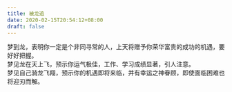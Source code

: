 ```yaml
---
title: 被龙追
date: 2020-02-15T20:54:12+08:00
draft: false
---
```


梦到龙，表明你一定是个非同寻常的人，上天将赠予你荣华富贵的成功的机遇，要好好把握。<br>
梦见龙在天上飞，预示你运气极佳，工作、学习成绩显著，引人注意。<br>
梦见自己骑龙飞翔，预示你的机遇即将来临，并有幸运之神眷顾，即使面临困难也将迎刃而解。<br>
